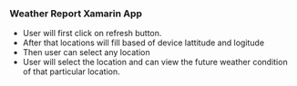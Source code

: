 ### Weather Report Xamarin App

* User will first click on refresh button.
* After that locations will fill based of device lattitude and logitude
* Then user can select any location 
* User will select the location and can view the future weather condition of that particular location.
